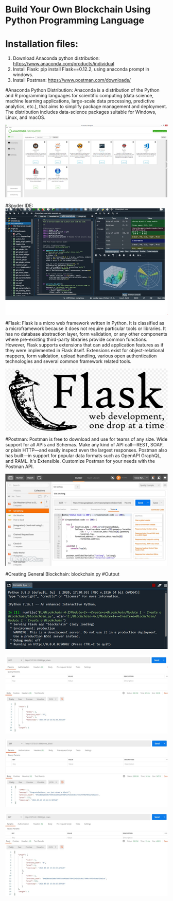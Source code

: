 # Build Your Own Blockchain Using Python Programming Language
# Installation files:
1. Download Anaconda python distribution: https://www.anaconda.com/products/individual
2. Install Flask: pip install Flask==0.12.2, using anaconda prompt in windows.
3. Install Postman: https://www.postman.com/downloads/

#Anaconda Python Distribution:
Anaconda is a distribution of the Python and R programming languages for scientific computing (data science, machine learning applications, large-scale data processing, predictive analytics, etc.), that aims to simplify package management and deployment. The distribution includes data-science packages suitable for Windows, Linux, and macOS.

![outcome](./01.jpg)

#Spyder IDE:
![outcome](./02.jpg)

#Flask:
Flask is a micro web framework written in Python. It is classified as a microframework because it does not require particular tools or libraries. It has no database abstraction layer, form validation, or any other components where pre-existing third-party libraries provide common functions. However, Flask supports extensions that can add application features as if they were implemented in Flask itself. Extensions exist for object-relational mappers, form validation, upload handling, various open authentication technologies and several common framework related tools.

![outcome](./03.jpg)

#Postman:
Postman is free to download and use for teams of any size. Wide support for all APIs and Schemas. Make any kind of API call—REST, SOAP, or plain HTTP—and easily inspect even the largest responses. Postman also has built—in support for popular data formats such as OpenAPI GraphQL, and RAML. It's Extensible. Customize Postman for your needs with the Postman API.

![outcome](./04.jpg)

#Creating General Blockchain: blockchain.py
#Output

![outcome](./05.jpg)




![outcome](./06.jpg)





![outcome](./07.jpg)





![outcome](./08.jpg)





